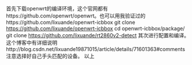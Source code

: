 首先下载openwrt的编译环境，这个官网都有https://github.com/openwrt/openwrt。也可以用我验证过的https://github.com/lixuande/openwrt-icbbox
  git clone https://github.com/lixuande/openwrt-icbbox
  cd openwrt-icbbox/package/
  git clone https://github.com/lixuande/rt2860v2-detect
其次进行配置和编译。这个博客中有详细说明http://blog.csdn.net/lixuande19871015/article/details/71601363#comments
注意选择好自己手头匹配的设备。
以上

